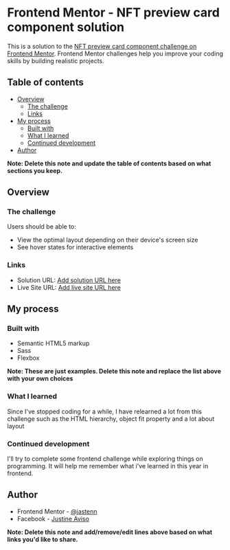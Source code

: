 # Frontend Mentor - NFT preview card component solution

This is a solution to the [NFT preview card component challenge on Frontend Mentor](https://www.frontendmentor.io/challenges/nft-preview-card-component-SbdUL_w0U). Frontend Mentor challenges help you improve your coding skills by building realistic projects.

## Table of contents

- [Overview](#overview)
  - [The challenge](#the-challenge)
  - [Links](#links)
- [My process](#my-process)
  - [Built with](#built-with)
  - [What I learned](#what-i-learned)
  - [Continued development](#continued-development)
- [Author](#author)

**Note: Delete this note and update the table of contents based on what sections you keep.**

## Overview

### The challenge

Users should be able to:

- View the optimal layout depending on their device's screen size
- See hover states for interactive elements

### Links

- Solution URL: [Add solution URL here](https://www.frontendmentor.io/challenges/nft-preview-card-component-SbdUL_w0U/hub/responsive-layout-with-flexbox-OGSJ3E68G)
- Live Site URL: [Add live site URL here](https://nft-preview-component-justine-aviso.netlify.app/)

## My process

### Built with

- Semantic HTML5 markup
- Sass
- Flexbox

**Note: These are just examples. Delete this note and replace the list above with your own choices**

### What I learned

Since I've stopped coding for a while, I have relearned a lot from this challenge such as the HTML hierarchy, object fit property and a lot about layout

### Continued development

I'll try to complete some frontend challenge while exploring things on programming. It will help me remember what i've learned in this year in frontend.

## Author

- Frontend Mentor - [@jastenn](https://www.frontendmentor.io/profile/jastenn)
- Facebook - [Justine Aviso](https://www.facebook.com/aviso.jstn)

**Note: Delete this note and add/remove/edit lines above based on what links you'd like to share.**
